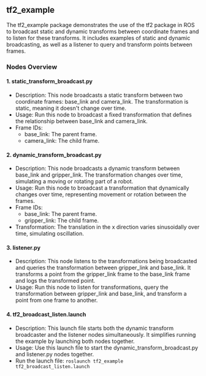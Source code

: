 ## tf2_example
The tf2_example package demonstrates the use of the tf2 package in ROS to broadcast static and dynamic transforms between coordinate frames and to listen for these transforms. It includes examples of static and dynamic broadcasting, as well as a listener to query and transform points between frames.

### Nodes Overview
#### 1. static_transform_broadcast.py
- Description: This node broadcasts a static transform between two coordinate frames: base_link and camera_link. The transformation is static, meaning it doesn't change over time.
- Usage: Run this node to broadcast a fixed transformation that defines the relationship between base_link and camera_link.
- Frame IDs:
  -  base_link: The parent frame.
  -  camera_link: The child frame.
#### 2. dynamic_transform_broadcast.py
- Description: This node broadcasts a dynamic transform between base_link and gripper_link. The transformation changes over time, simulating a moving or rotating part of a robot.
- Usage: Run this node to broadcast a transformation that dynamically changes over time, representing movement or rotation between the frames.
- Frame IDs:
  - base_link: The parent frame.
  - gripper_link: The child frame.
- Transformation: The translation in the x direction varies sinusoidally over time, simulating oscillation.
#### 3. listener.py
- Description: This node listens to the transformations being broadcasted and queries the transformation between gripper_link and base_link. It transforms a point from the gripper_link frame to the base_link frame and logs the transformed point.
- Usage: Run this node to listen for transformations, query the transformation between gripper_link and base_link, and transform a point from one frame to another.
#### 4. tf2_broadcast_listen.launch
- Description: This launch file starts both the dynamic transform broadcaster and the listener nodes simultaneously. It simplifies running the example by launching both nodes together.
- Usage: Use this launch file to start the dynamic_transform_broadcast.py and listener.py nodes together.
- Run the launch file: `roslaunch tf2_example tf2_broadcast_listen.launch`
